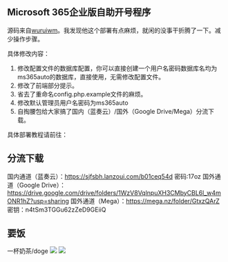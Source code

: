 ## Microsoft 365企业版自助开号程序
源码来自[wuruiwm](https://github.com/wuruiwm/msautocreate)。我发现他这个部署有点麻烦，就闲的没事干折腾了一下。减少操作步骤。

具体修改内容：
1. 修改配置文件的数据库配置，你可以直接创建一个用户名密码数据库名均为ms365auto的数据库，直接使用，无需修改配置文件。
2. 修改了前端部分提示。
3. 省去了重命名config.php.example文件的麻烦。
4. 修改默认管理员用户名密码为ms365auto
5. 自掏腰包给大家搞了国内（蓝奏云）/国外（Google Drive/Mega）分流下载。

具体部署教程请前往：

## 分流下载
国内通道（蓝奏云）：https://sjfsbh.lanzoui.com/b01ceq54d 密码:17oz
国外通道（Google Drive）：https://drive.google.com/drive/folders/1WzV8VqlnpuXH3CMbyCBL6l_w4mONR1hZ?usp=sharing
国外通道（Mega）：https://mega.nz/folder/GtxzQArZ 密钥：n4tSm3TGGu62zZeD9GEiiQ

## 要饭
一杯奶茶/doge
![](https://a1-down.illyasviel.info/img/pay/zfb.jpg)
![](https://a1-down.illyasviel.info/img/pay/qq.png)
